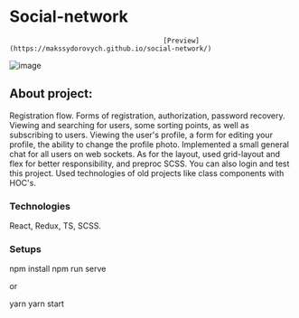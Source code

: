 # Social-network

                                          [Preview](https://makssydorovych.github.io/social-network/)

![image](https://res.cloudinary.com/dkombzxne/image/upload/v1681205473/Social-network_slw3ed.png)

## About project:

Registration flow. Forms of registration, authorization, password recovery.
Viewing and searching for users, some sorting points, as well as subscribing to users.
Viewing the user's profile, a form for editing your profile, the ability to change the profile photo.
Implemented a small general chat for all users on web sockets.
As for the layout, used grid-layout and flex for better responsibility, and preproc SCSS.
You can also login and test this project.
Used technologies of old projects like class components with HOC's.

### Technologies

React, Redux, TS, SCSS.

### Setups

npm install
npm run serve

or

yarn
yarn start

